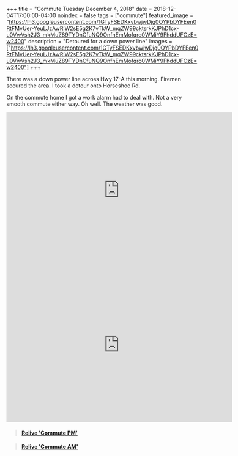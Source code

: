 +++
title =  "Commute Tuesday December 4, 2018"
date = 2018-12-04T17:00:00-04:00
noindex = false
tags = ["commute"]
featured_image = "https://lh3.googleusercontent.com/1GTyFSEDKxvbwjwDjg0OYPbDYFEen0RtFMvUer-YeuLJzAwRlW2sE5g2K7vTkW_mqZW99cktsrkKJPhD1cx-u0VwVsh2J3_mkMuZ89TYDnCfuNQ9OnfnEmMofqro0WMiY9FhddUFCzE=w2400"
description = "Detoured for a down power line"
images = ["https://lh3.googleusercontent.com/1GTyFSEDKxvbwjwDjg0OYPbDYFEen0RtFMvUer-YeuLJzAwRlW2sE5g2K7vTkW_mqZW99cktsrkKJPhD1cx-u0VwVsh2J3_mkMuZ89TYDnCfuNQ9OnfnEmMofqro0WMiY9FhddUFCzE=w2400"]
+++


There was a down power line across Hwy 17-A this morning. Firemen secured the area. I took a detour onto Horseshoe Rd.

On the commute home I got a work alarm had to deal with. Not a very smooth commute either way. Oh well. The weather was good.


<iframe height='405' width='590' frameborder='0' allowtransparency='true' scrolling='no' src='https://www.strava.com/activities/1999400582/embed/2dbe30fbad42fe719f20f4e6bf7975623d6743e5'></iframe>

<iframe height='405' width='590' frameborder='0' allowtransparency='true' scrolling='no' src='https://www.strava.com/activities/2000649446/embed/d56d2c83c80d8e1f6ec8d62596855157871aa0b1'></iframe>

<blockquote class="embedly-card" data-card-controls="0" data-card-key="f1631a41cb254ca5b035dc5747a5bd75"><h4><a href="https://www.relive.cc/view/2000649446?r=embed-site">Relive 'Commute PM'</a></h4></blockquote>
        <script async src="https://cdn.embedly.com/widgets/platform.js" charset="UTF-8"></script>

<blockquote class="embedly-card" data-card-controls="0" data-card-key="f1631a41cb254ca5b035dc5747a5bd75"><h4><a href="https://www.relive.cc/view/1999400582?r=embed-site">Relive 'Commute AM'</a></h4></blockquote>
        <script async src="https://cdn.embedly.com/widgets/platform.js" charset="UTF-8"></script>
